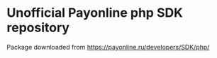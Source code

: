 # Unofficial Payonline php SDK repository

Package downloaded from https://payonline.ru/developers/SDK/php/

